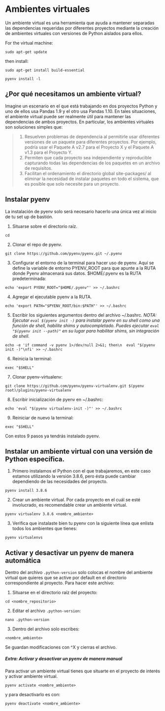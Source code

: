 # Ambientes virtuales

Un ambiente virtual es una herramienta que ayuda a mantener separadas las dependencias requeridas por diferentes proyectos mediante la creación de ambientes virtuales con versiones de Python aislados para ellos. 



For the virtual machine:
```
sudo apt-get update
```

then install: 
```
sudo apt-get install build-essential
```


```
pyenv install -l
```

## ¿Por qué necesitamos un ambiente virtual? 

Imagine un escenario en el que está trabajando en dos proyectos Python y uno de ellos usa Pandas 1.9 y el otro usa Pandas 1.10. En tales situaciones, el ambiente virtual puede ser realmente útil para mantener las dependencias de ambos proyectos. En particular, los ambientes virtuales son soluciones simples que: 

> 1. Resuelven problemas de dependencia al permitirle usar diferentes versiones de un paquete para diferentes proyectos. Por ejemplo, podría usar el Paquete A v2.7 para el Proyecto X y el Paquete A v1.3 para el Proyecto Y. 
>  2. Permiten que cada proyecto sea independiente y reproducible capturando todas las dependencias de los paquetes en un archivo de requisitos. 
> 3. Facilitan el ordenamiento el directorio global site-packages/ al eliminar la necesidad de instalar paquetes en todo el sistema, que es posible que solo necesite para un proyecto.

## Instalar pyenv

La instalación de pyenv solo será necesario hacerlo una única vez al inicio de tu set up de bastión. 

1. Situarse sobre el directorio raíz.

```{bash}
cd 
```

2. Clonar el repo de pyenv.

```{bash}
git clone https://github.com/pyenv/pyenv.git ~/.pyenv
```

3. Configurar el entorno de la terminal para hacer uso de pyenv. Aquí se define la variable de entorno PYENV_ROOT para que apunte a la RUTA donde Pyenv almacenará sus datos. $HOME/.pyenv es la RUTA predeterminada:

```
echo 'export PYENV_ROOT="$HOME/.pyenv"' >> ~/.bashrc
```

4. Agregar el ejecutable pyenv a la RUTA.

```
echo 'export PATH="$PYENV_ROOT/bin:$PATH"' >> ~/.bashrc
```

5. Escribir los siguientes argumentos dentro del archivo ~/.bashrc. 
*NOTA: Ejecutar `eval $(pyenv init -)` para instalar pyenv en su shell como una función de shell, habilite shims y autocompletado. Puedes ejecutar `eval "$(pyenv init --path)"` en su lugar para habilitar shims, sin integración de shell.*

```
echo -e 'if command -v pyenv 1>/dev/null 2>&1; then\n  eval "$(pyenv init -)"\nfi' >> ~/.bashrc 
```

6. Reinicia la terminal:
```
exec "$SHELL"
```

7. Clonar pyenv-virtualenv:

```
git clone https://github.com/pyenv/pyenv-virtualenv.git $(pyenv root)/plugins/pyenv-virtualenv
```
8. Escribir inicialización de pyenv en ~/.bashrc:

```
echo 'eval "$(pyenv virtualenv-init -)"' >> ~/.bashrc 
```

9. Reiniciar de nuevo la terminal:

```
exec "$SHELL"
```

Con estos 9 pasos ya tendrás instalado pyenv. 

## Instalar un ambiente virtual con una versión de Python específica. 

1. Primero instalamos el Python con el que trabajaremos, en este caso estamos utilizando la versión 3.8.6, pero ésta puede cambiar dependiendo de las necesidades del proyecto. 

```
pyenv install 3.8.6
```

2. Crear un ambiente virtual. Por cada proyecto en el cuál se esté involucrado, es recomendable crear un ambiente virtual.

```
pyenv virtualenv 3.8.6 <nombre_ambiente>
```

3. Verifica que instalaste bien tu pyenv con la siguiente línea que enlista todos los ambientes que tienes:

```
pyenv virtualenvs
```

## Activar y desactivar un pyenv de manera automática

Dentro del archivo `.python-version` solo colocas el nombre del ambiente virtual que quieres que se active por default en el directorio correspondiente al proyecto. Para hacer este archivo:  

1. Situarse en el directorio raíz del proyecto:

```
cd <nombre_repositorio>
```

2. Editar el archivo `.python-version`:

```
nano .python-version
```

3. Dentro del archivo solo escribes:

```
<nombre_ambiente>
```

Se guardan modificaciones con ^X y cierras el archivo.


##### Extra: Activar y desactivar un pyenv de manera manual

Para activar un ambiente virtual tienes que situarte en el proyecto de interés y activar ambiente virtual.

```
pyenv activate <nombre_ambiente>
```

y para desactivarlo es con: 

```
pyenv deactivate <nombre_ambiente>
```
